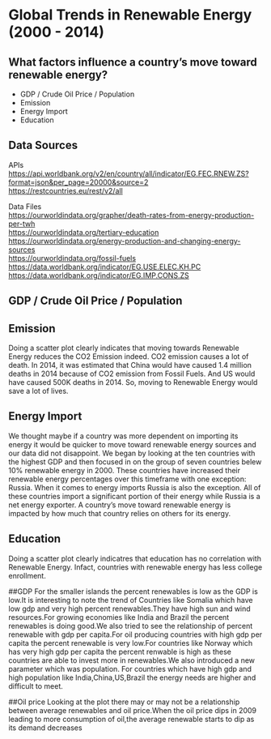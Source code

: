 # Global Trends in Renewable Energy (2000 - 2014)

## What factors influence a country’s move toward renewable energy?

- GDP / Crude Oil Price / Population
- Emission
- Energy Import
- Education

## Data Sources
APIs <br />
<https://api.worldbank.org/v2/en/country/all/indicator/EG.FEC.RNEW.ZS?format=json&per_page=20000&source=2> <br />
<https://restcountries.eu/rest/v2/all> <br />

Data Files <br />
<https://ourworldindata.org/grapher/death-rates-from-energy-production-per-twh> <br />
<https://ourworldindata.org/tertiary-education> <br />
<https://ourworldindata.org/energy-production-and-changing-energy-sources> <br />
<https://ourworldindata.org/fossil-fuels> <br />
<https://data.worldbank.org/indicator/EG.USE.ELEC.KH.PC> <br />
<https://data.worldbank.org/indicator/EG.IMP.CONS.ZS> <br />

## GDP / Crude Oil Price / Population

## Emission
Doing a scatter plot clearly indicates that moving towards Renewable Energy reduces the CO2 Emission indeed. CO2 emission causes a lot of death. In 2014, it was estimated that China would have caused 1.4 million deaths in 2014 because of CO2 emission from Fossil Fuels. And US would have caused 500K deaths in 2014. So, moving to Renewable Energy would save a lot of lives.

## Energy Import
We thought maybe if a country was more dependent on importing its energy it would be quicker to move toward renewable energy sources and our data did not disappoint. We began by looking at the ten countries with the highest GDP and then focused in on the group of seven countries belew 10% renewable energy in 2000. These countries have increased their renewable energy percentages over this timeframe with one exception: Russia. When it comes to energy imports Russia is also the exception. All of these countries import a significant portion of their energy while Russia is a net energy exporter. A country’s move toward renewable energy is impacted by how much that country relies on others for its energy. 


## Education
Doing a scatter plot clearly indicatres that education has no correlation with Renewable Energy. Infact, countries with renewable energy has less college enrollment.

##GDP
For the smaller islands the percent renewables is low as the GDP is low.It is interesting to note the trend of Countries like Somalia which have low gdp and very high percent renewables.They have high sun and wind resources.For growing economies like India and Brazil the percent renewables is doing good.We also tried to see the relationship of percent renewable with gdp per capita.For oil producing countries with high gdp per capita the percent renewable is very low.For countries like Norway which has very high gdp per capita the percent renwable is high as these countries are able to invest more in renewables.We also introduced a new parameter which was population.
For countries which have high gdp and high population like India,China,US,Brazil the energy needs are higher and difficult to meet.

##Oil price
Looking at the plot there may or may not be a relationship between average renewables and oil price.When the oil price dips in 2009 leading to more consumption of oil,the average renewable starts to dip as its demand decreases


